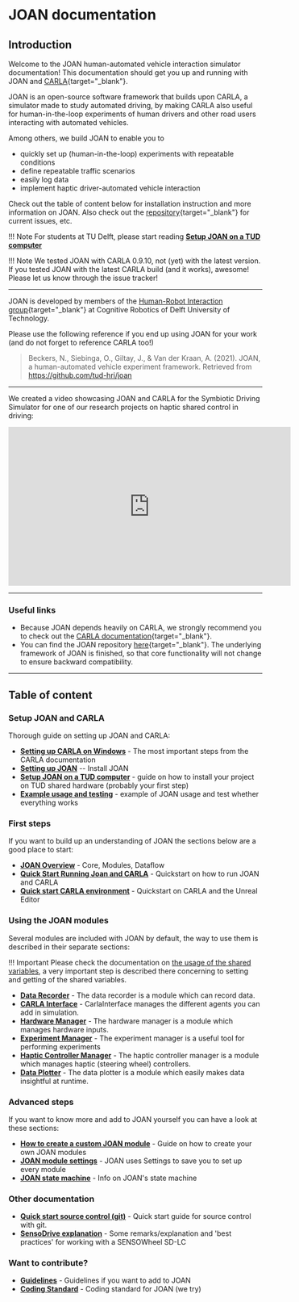 # JOAN documentation

## Introduction

Welcome to the JOAN human-automated vehicle interaction simulator documentation! This documentation should get you up and running with JOAN and [CARLA](http://carla.org){target="_blank"}.

JOAN is an open-source software framework that builds upon CARLA, a simulator made to study automated driving, by making CARLA also useful for human-in-the-loop experiments of human drivers and other road users interacting with automated vehicles. 

Among others, we build JOAN to enable you to

- quickly set up (human-in-the-loop) experiments with repeatable conditions
- define repeatable traffic scenarios
- easily log data
- implement haptic driver-automated vehicle interaction

Check out the table of content below for installation instruction and more information on JOAN. Also check out the [repository][repolink]{target="_blank"} for current issues, etc. 

!!! Note For students at TU Delft, please start reading __[Setup JOAN on a TUD computer](setup-on-tud-shared-hardware.md)__

!!! Note We tested JOAN with CARLA 0.9.10, not (yet) with the latest version. If you tested JOAN with the latest CARLA build (and it works), awesome! Please let us know through the
issue tracker!
    
---

JOAN is developed by members of the [Human-Robot Interaction group](https://delfthapticslab.nl){target="_blank"} at Cognitive Robotics of Delft University of Technology.

Please use the following reference if you end up using JOAN for your work (and do not forget to reference CARLA too!)

> Beckers, N., Siebinga, O., Giltay, J., & Van der Kraan, A. (2021). JOAN, a human-automated vehicle experiment framework. Retrieved from https://github.com/tud-hri/joan

---

We created a video showcasing JOAN and CARLA for the Symbiotic Driving Simulator for one of our research projects on haptic shared control in driving:

<iframe width="560" height="315" src="https://www.youtube.com/embed/xcGXE7rI61s" frameborder="0" allow="accelerometer; autoplay; encrypted-media; gyroscope; picture-in-picture" allowfullscreen></iframe>

--- 

### Useful links

- Because JOAN depends heavily on CARLA, we strongly recommend you to check out the [CARLA documentation](https://carla.readthedocs.io/en/0.9.10/){target="_blank"}. 
- You can find the JOAN repository [here][repolink]{target="_blank"}. The underlying framework of JOAN is finished, so that core functionality will not change to ensure backward compatibility.

[repolink]: https://github.com/tud-hri/joan

--- 

## Table of content

### Setup JOAN and CARLA
Thorough guide on setting up JOAN and CARLA:

* __[Setting up CARLA on Windows](setup-carla-windows.md)__ - The most important steps from the CARLA documentation
* __[Setting up JOAN](setup-joan.md)__ -- Install JOAN
* __[Setup JOAN on a TUD computer](setup-on-tud-shared-hardware.md)__ - guide on how to install your project on TUD shared hardware (probably your first step)
* __[Example usage and testing](example-usage-and-testing.md)__ - example of JOAN usage and test whether everything works

### First steps
If you want to build up an understanding of JOAN the sections below are a good place to start:

* __[JOAN Overview](firststeps-joan-overview.md)__ - Core, Modules, Dataflow
* __[Quick Start Running Joan and CARLA](firststeps-joan-run.md)__ - Quickstart on how to run JOAN and CARLA
* __[Quick start CARLA environment](firststeps-carle-ue4.md)__ - Quickstart on CARLA and the Unreal Editor

### Using the JOAN modules
Several modules are included with JOAN by default, the way to use them is described in their separate sections:

!!! Important
    Please check the documentation on [the usage of the shared variables](advanced-add-custom-module.md#shared_variables_class), a very important step is described there concerning to setting and getting of the shared variables.

* __[Data Recorder](modules-datarecorder.md)__ - The data recorder is a module which can record data.
* __[CARLA Interface](modules-carlainterface.md)__ - CarlaInterface manages the different agents you can add in simulation.
* __[Hardware Manager](modules-hardwaremanager.md)__ - The hardware manager is a module which manages hardware inputs.
* __[Experiment Manager](modules-experimentmanager.md)__ - The experiment manager is a useful tool for performing experiments
* __[Haptic Controller Manager](modules-hapticcontrollermanager.md)__ - The haptic controller manager is a module which manages haptic (steering wheel) controllers.
* __[Data Plotter](modules-dataplotter.md)__ - The data plotter is a module which easily makes data insightful at runtime.

### Advanced steps
If you want to know more and add to JOAN yourself you can have a look at these sections:

* __[How to create a custom JOAN module](advanced-add-custom-module.md)__ - Guide on how to create your own JOAN modules
* __[JOAN module settings](advanced-settings.md)__ - JOAN uses Settings to save you to set up every module
* __[JOAN state machine](advanced-state-machine.md)__ - Info on JOAN's state machine


### Other documentation
* __[Quick start source control (git)](other-git.md)__ - Quick start guide for source control with git.
* __[SensoDrive explanation](other-sensodrive.md)__ - Some remarks/explanation and 'best practices' for working with a SENSOWheel SD-LC

### Want to contribute?
* __[Guidelines](contributing-guidelines.md)__ - Guidelines if you want to add to JOAN
* __[Coding Standard](contributing-coding-standard.md)__ - Coding standard for JOAN (we try)
